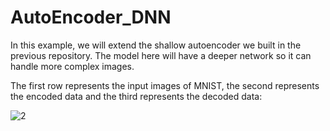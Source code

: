 # AutoEncoder_DNN
In this example, we will extend the shallow autoencoder we built in the previous repository. The model here will have a deeper network so it can handle more complex images.

The first row represents the input images of MNIST, the second represents the encoded data and the third represents the decoded data:


![2](https://user-images.githubusercontent.com/64538407/111269662-940aef80-8637-11eb-8528-1f976d826685.png)






